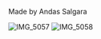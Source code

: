 Made by Andas Salgara

![IMG_5057](https://github.com/user-attachments/assets/d4698911-d116-412e-9fe8-0f5ddc36f92d) 
![IMG_5058](https://github.com/user-attachments/assets/fd77c8a6-cfb4-476c-9978-c0849c0d51fc)
